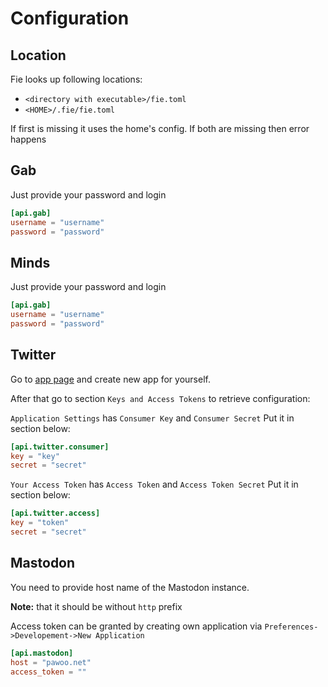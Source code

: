 # Configuration

## Location

Fie looks up following locations:

- `<directory with executable>/fie.toml`
- `<HOME>/.fie/fie.toml`

If first is missing it uses the home's config.
If both are missing then error happens

## Gab

Just provide your password and login

```toml
[api.gab]
username = "username"
password = "password"
```

## Minds

Just provide your password and login

```toml
[api.gab]
username = "username"
password = "password"
```

## Twitter

Go to [app page](https://apps.twitter.com/) and create new app for yourself.

After that go to section `Keys and Access Tokens` to retrieve configuration:

`Application Settings` has `Consumer Key` and `Consumer Secret`
Put it in section below:

```toml
[api.twitter.consumer]
key = "key"
secret = "secret"
```

`Your Access Token` has `Access Token` and `Access Token Secret`
Put it in section below:

```toml
[api.twitter.access]
key = "token"
secret = "secret"
```

## Mastodon

You need to provide host name of the Mastodon instance.

**Note:** that it should be without `http` prefix

Access token can be granted by creating own application via `Preferences->Developement->New Application`

```toml
[api.mastodon]
host = "pawoo.net"
access_token = ""
```
